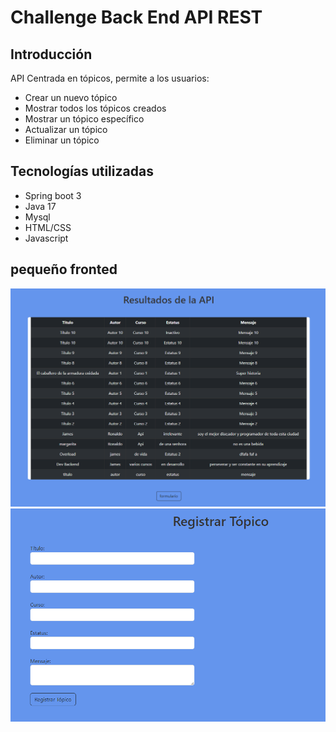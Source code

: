 #  Challenge Back End API REST


## Introducción 
API Centrada en tópicos, permite a los usuarios:
* Crear un nuevo tópico
* Mostrar todos los tópicos creados
* Mostrar un tópico específico
* Actualizar un tópico
* Eliminar un tópico
## Tecnologías utilizadas

* Spring boot 3
* Java 17 
* Mysql
* HTML/CSS
* Javascript 
  
## pequeño fronted 
![Registros](resul.png)
![Form](RegistrarTopico.png)